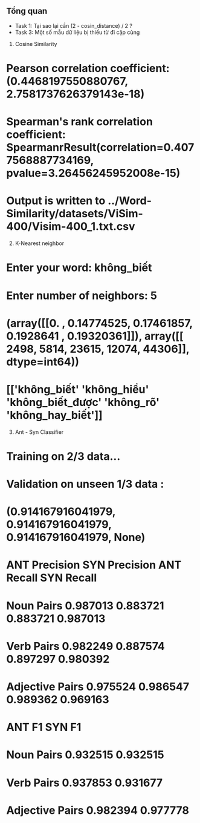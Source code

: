 ## Tổng quan
- Task 1: Tại sao lại cần (2 - cosin_distance) / 2 ?
- Task 3: Một số mẫu dữ liệu bị thiếu từ đi cặp cùng

1. Cosine Similarity

# Pearson correlation coefficient:  (0.4468197550880767, 2.7581737626379143e-18)
# Spearman's rank correlation coefficient:  SpearmanrResult(correlation=0.4077568887734169, pvalue=3.26456245952008e-15)
# Output is written to ../Word-Similarity/datasets/ViSim-400/Visim-400_1.txt.csv

2. K-Nearest neighbor

# Enter your word: không_biết
# Enter number of neighbors: 5
# (array([[0.        , 0.14774525, 0.17461857, 0.1928641 , 0.19320361]]), array([[ 2498,  5814, 23615, 12074, 44306]], dtype=int64))
# [['không_biết' 'không_hiểu' 'không_biết_được' 'không_rõ' 'không_hay_biết']]

3. Ant - Syn Classifier

# Training on 2/3 data...
# Validation on unseen 1/3 data :
# (0.914167916041979, 0.914167916041979, 0.914167916041979, None)

#                  ANT Precision  SYN Precision  ANT Recall  SYN Recall
# Noun Pairs            0.987013       0.883721    0.883721    0.987013
# Verb Pairs            0.982249       0.887574    0.897297    0.980392
# Adjective Pairs       0.975524       0.986547    0.989362    0.969163
#
#                    ANT F1    SYN F1
# Noun Pairs       0.932515  0.932515
# Verb Pairs       0.937853  0.931677
# Adjective Pairs  0.982394  0.977778